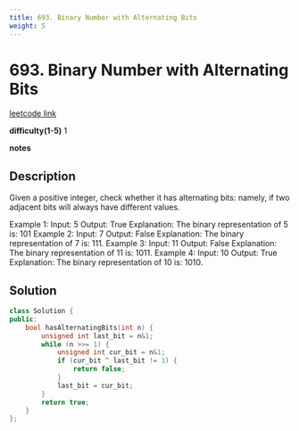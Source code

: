 ```yaml
---
title: 693. Binary Number with Alternating Bits
weight: 5
---
```

# 693. Binary Number with Alternating Bits
[leetcode link](https://leetcode.com/problems/binary-number-with-alternating-bits/)

**difficulty(1-5)** 
1

**notes**   


## Description
Given a positive integer, check whether it has alternating bits: namely, if two adjacent bits will always have different values.

Example 1:
Input: 5
Output: True
Explanation:
The binary representation of 5 is: 101
Example 2:
Input: 7
Output: False
Explanation:
The binary representation of 7 is: 111.
Example 3:
Input: 11
Output: False
Explanation:
The binary representation of 11 is: 1011.
Example 4:
Input: 10
Output: True
Explanation:
The binary representation of 10 is: 1010.


## Solution
```c++
class Solution {
public:
    bool hasAlternatingBits(int n) {
        unsigned int last_bit = n&1;
        while (n >>= 1) {
            unsigned int cur_bit = n&1;
            if (cur_bit ^ last_bit != 1) {
                return false;
            }
            last_bit = cur_bit;
        }
        return true;
    }
};
```


